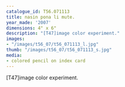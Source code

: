 ```yaml
---
catalogue_id: T56.071113
title: nasin pona li mute.
year_made: '2007'
dimensions: 4" x 6"
description: "[T47]image color experiment."
images:
- "/images/t56_07/t56_071113_l.jpg"
thumb: "/images/t56_07/t56_071113_s.jpg"
media:
- colored pencil on index card
---
```


[T47]image color experiment.
